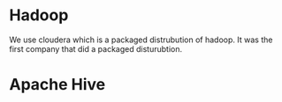 # Hadoop

We use cloudera which is a packaged distrubution of hadoop. It was the first company that did a packaged disturubtion.

# Apache Hive

